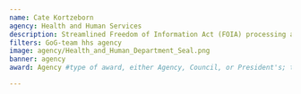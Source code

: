```yaml
---
name: Cate Kortzeborn
agency: Health and Human Services
description: Streamlined Freedom of Information Act (FOIA) processing and trained staff across the nation to ensure consistency, accuracy, and timeliness. As a result of their efforts, processing staff enhanced their capability to identify, implement, and evaluate changes in order to meet their commitment to public transparency.
filters: GoG-team hhs agency
image: agency/Health_and_Human_Department_Seal.png
banner: agency
award: Agency #type of award, either Agency, Council, or President's; this is case sensitive so make sure to match the options listed exactly. This section generates the format of the card

---
```

